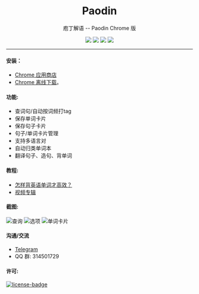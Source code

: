<p align="center"></p>
<h1 align="center">Paodin</h1>
<p align="center">庖丁解语 -- Paodin Chrome 版</p>
<p align="center">
   <a href="https://github.com/solobat/paodin/releases"><img src="https://img.shields.io/badge/lastest_version-3.0.1-blue.svg"></a>
   <a target="_blank" href="https://chrome.google.com/webstore/detail/oegblnjiajbfeegijlnblepdodmnddbk"><img src="https://img.shields.io/badge/download-_chrome_webstore-brightgreen.svg"></a>
   <a href="http://static.oksteward.com/paodin-3.0.1.crx"><img src="https://img.shields.io/badge/download-_crx-brightgreen.svg"></a>
   <a target="_blank" href="https://addons.mozilla.org/firefox/addon/%E5%8D%95%E8%AF%8D%E5%B0%8F%E5%8D%A1%E7%89%87-%E6%9F%A5%E8%AF%8D-%E6%94%B6%E9%9B%86-%E8%83%8C%E5%8D%95%E8%AF%8D/"><img src="https://img.shields.io/badge/download-_firefox_addon-DD512A.svg"></a>
</p>


***

#### 安装：
- [Chrome 应用商店](https://chrome.google.com/webstore/detail/oegblnjiajbfeegijlnblepdodmnddbk)
- [Chrome 离线下载](http://static.oksteward.com/paodin-3.0.1.crx)。

#### 功能:
+ 查词句/自动按词频打tag
+ 保存单词卡片
+ 保存句子卡片
+ 句子/单词卡片管理
+ 支持多语言对
+ 自动归类单词本
+ 翻译句子、造句、背单词


#### 教程:
+ [怎样背英语单词才高效？](https://www.zhihu.com/question/19580414/answer/265649640)
+ [视频专辑](http://v.youku.com/v_show/id_XMzE4MzczNzYyNA==.html?spm=a2hzp.8253876.0.0&f=51352320)


#### 截图:
![查询](http://owsjc7iz3.bkt.clouddn.com/command.png)
![选项](http://owsjc7iz3.bkt.clouddn.com/options.png)
![单词卡片](http://owsjc7iz3.bkt.clouddn.com/iframe.png)

#### 沟通/交流
+ [Telegram](https://t.me/okwordcard)
+ QQ 群: 314501729

#### 许可:
[![license-badge]][license-link]

<!-- Link -->
[version-badge]:    https://img.shields.io/badge/lastest_version-3.0.1-blue.svg
[version-link]:     https://github.com/solobat/paodin
[chrome-badge]:     https://img.shields.io/badge/download-_chrome_webstore-brightgreen.svg
[chrome-link]:      https://chrome.google.com/webstore/detail/oegblnjiajbfeegijlnblepdodmnddbk
[offline-badge]:    https://img.shields.io/badge/download-_crx-brightgreen.svg
[offline-link]:     http://owsjc7iz3.bkt.clouddn.com/paodin-3.0.1.crx
[license-badge]:    https://img.shields.io/github/license/mashape/apistatus.svg
[license-link]:     https://opensource.org/licenses/MIT
